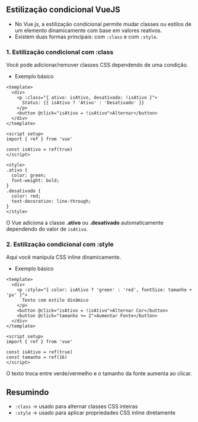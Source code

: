 ## Estilização condicional VueJS
- No Vue.js, a estilização condicional permite mudar classes ou estilos de um elemento dinamicamente com base em valores reativos.
- Existem duas formas principais: com ``:class`` e com ``:style``.

### 1. Estilização condicional com :class
Você pode adicionar/remover classes CSS dependendo de uma condição.
- Exemplo básico
```
<template>
  <div>
    <p :class="{ ativo: isAtivo, desativado: !isAtivo }">
      Status: {{ isAtivo ? 'Ativo' : 'Desativado' }}
    </p>
    <button @click="isAtivo = !isAtivo">Alternar</button>
  </div>
</template>

<script setup>
import { ref } from 'vue'

const isAtivo = ref(true)
</script>

<style>
.ativo {
  color: green;
  font-weight: bold;
}
.desativado {
  color: red;
  text-decoration: line-through;
}
</style>
```
O Vue adiciona a classe **.ativo** ou **.desativado** automaticamente dependendo do valor de ``isAtivo``.

### 2. Estilização condicional com :style
Aqui você manipula CSS inline dinamicamente.
- Exemplo básico
```
<template>
  <div>
    <p :style="{ color: isAtivo ? 'green' : 'red', fontSize: tamanho + 'px' }">
      Texto com estilo dinâmico
    </p>
    <button @click="isAtivo = !isAtivo">Alternar Cor</button>
    <button @click="tamanho += 2">Aumentar Fonte</button>
  </div>
</template>

<script setup>
import { ref } from 'vue'

const isAtivo = ref(true)
const tamanho = ref(16)
</script>
```
O texto troca entre verde/vermelho e o tamanho da fonte aumenta ao clicar.

## Resumindo
- ``:class`` → usado para alternar classes CSS inteiras
- ``:style`` → usado para aplicar propriedades CSS inline diretamente